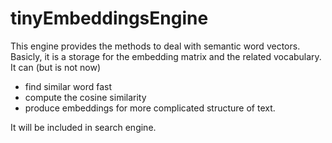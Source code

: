 # tinyEmbeddingsEngine
This engine provides the methods to deal with semantic word vectors. Basicly, it is a storage for the embedding matrix and the related vocabulary. It can (but is not now) 
* find similar word fast 
* compute the cosine similarity 
* produce embeddings for more complicated structure of text. 

It will be included in search engine.
